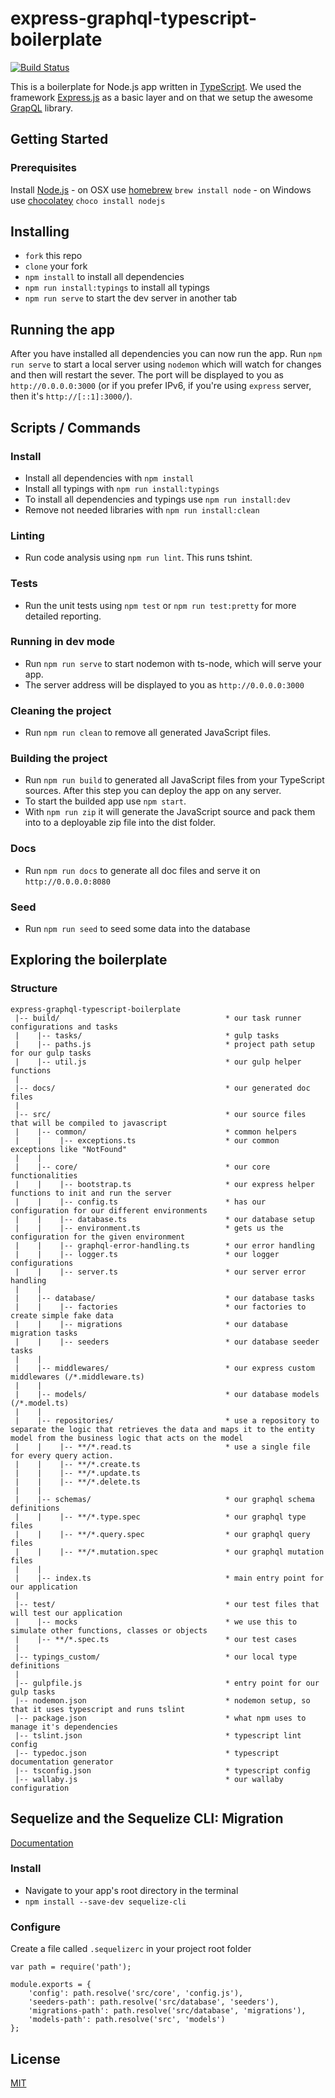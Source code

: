 # express-graphql-typescript-boilerplate

[![Build Status](https://travis-ci.org/w3tecch/express-graphql-typescript-boilerplate.svg?branch=master)](https://travis-ci.org/w3tecch/express-graphql-typescript-boilerplate.svg?branch=master)

This is a boilerplate for Node.js app written in [TypeScript](https://www.typescriptlang.org/). We used the framework [Express.js](http://expressjs.com/) as a basic layer and on that we setup the awesome [GrapQL](http://graphql.org/) library.

## Getting Started
### Prerequisites
Install [Node.js](http://nodejs.org)
	- on OSX use [homebrew](http://brew.sh) `brew install node`
	- on Windows use [chocolatey](https://chocolatey.org/) `choco install nodejs`

## Installing
* `fork` this repo
* `clone` your fork
* `npm install` to install all dependencies
* `npm run install:typings` to install all typings
* `npm run serve` to start the dev server in another tab

## Running the app
After you have installed all dependencies you can now run the app.
Run `npm run serve` to start a local server using `nodemon` which will watch for changes and then will restart the sever.
The port will be displayed to you as `http://0.0.0.0:3000` (or if you prefer IPv6, if you're using `express` server, then it's `http://[::1]:3000/`).

## Scripts / Commands
### Install
* Install all dependencies with `npm install`
* Install all typings with `npm run install:typings`
* To install all dependencies and typings use `npm run install:dev`
* Remove not needed libraries with `npm run install:clean`

### Linting
* Run code analysis using `npm run lint`. This runs tshint.

### Tests
* Run the unit tests using `npm test` or `npm run test:pretty` for more detailed reporting.

### Running in dev mode
* Run `npm run serve` to start nodemon with ts-node, which will serve your app.
* The server address will be displayed to you as `http://0.0.0.0:3000`

### Cleaning the project
* Run `npm run clean` to remove all generated JavaScript files.

### Building the project
* Run `npm run build` to generated all JavaScript files from your TypeScript sources. After this step you can deploy the app on any server.
* To start the builded app use `npm start`.
* With `npm run zip` it will generate the JavaScript source and pack them into to a deployable zip file into the dist folder.

### Docs
* Run `npm run docs` to generate all doc files and serve it on `http://0.0.0.0:8080`

### Seed
* Run `npm run seed` to seed some data into the database

## Exploring the boilerplate
### Structure
```
express-graphql-typescript-boilerplate
 |-- build/                                     * our task runner configurations and tasks
 |    |-- tasks/                                * gulp tasks
 |    |-- paths.js                              * project path setup for our gulp tasks
 |    |-- util.js                               * our gulp helper functions
 |
 |-- docs/                                      * our generated doc files
 |
 |-- src/                                       * our source files that will be compiled to javascript
 |    |-- common/                               * common helpers
 |    |    |-- exceptions.ts                    * our common exceptions like "NotFound"
 |    |
 |    |-- core/                                 * our core functionalities
 |    |    |-- bootstrap.ts                     * our express helper functions to init and run the server
 |    |    |-- config.ts                        * has our configuration for our different environments
 |    |    |-- database.ts                      * our database setup
 |    |    |-- environment.ts                   * gets us the configuration for the given environment
 |    |    |-- graphql-error-handling.ts        * our error handling
 |    |    |-- logger.ts                        * our logger configurations
 |    |    |-- server.ts                        * our server error handling
 |    |
 |    |-- database/                             * our database tasks
 |    |    |-- factories                        * our factories to create simple fake data
 |    |    |-- migrations                       * our database migration tasks
 |    |    |-- seeders                          * our database seeder tasks
 |    |
 |    |-- middlewares/                          * our express custom middlewares (/*.middleware.ts)
 |    |
 |    |-- models/                               * our database models (/*.model.ts)
 |    |
 |    |-- repositories/                         * use a repository to separate the logic that retrieves the data and maps it to the entity model from the business logic that acts on the model
 |    |    |-- **/*.read.ts                     * use a single file for every query action.
 |    |    |-- **/*.create.ts
 |    |    |-- **/*.update.ts
 |    |    |-- **/*.delete.ts
 |    |
 |    |-- schemas/                              * our graphql schema definitions
 |    |    |-- **/*.type.spec                   * our graphql type files
 |    |    |-- **/*.query.spec                  * our graphql query files
 |    |    |-- **/*.mutation.spec               * our graphql mutation files
 |    |
 |    |-- index.ts                              * main entry point for our application
 |
 |-- test/                                      * our test files that will test our application
 |    |-- mocks                                 * we use this to simulate other functions, classes or objects
 |    |-- **/*.spec.ts                          * our test cases
 |
 |-- typings_custom/                            * our local type definitions
 |
 |-- gulpfile.js                                * entry point for our gulp tasks
 |-- nodemon.json                               * nodemon setup, so that it uses typescript and runs tslint
 |-- package.json                               * what npm uses to manage it's dependencies
 |-- tslint.json                                * typescript lint config
 |-- typedoc.json                               * typescript documentation generator
 |-- tsconfig.json                              * typescript config
 |-- wallaby.js                                 * our wallaby configuration
```

## Sequelize and the Sequelize CLI: Migration
[Documentation](http://docs.sequelizejs.com/en/v3/docs/migrations/)

### Install
* Navigate to your app's root directory in the terminal
* `npm install --save-dev sequelize-cli`

### Configure
Create a file called `.sequelizerc` in your project root folder
```
var path = require('path');

module.exports = {
    'config': path.resolve('src/core', 'config.js'),
    'seeders-path': path.resolve('src/database', 'seeders'),
    'migrations-path': path.resolve('src/database', 'migrations'),
    'models-path': path.resolve('src', 'models')
};
```

## License
 [MIT](/LICENSE)
